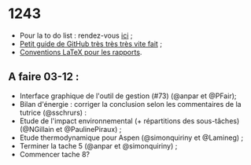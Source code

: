 ﻿1243
====

* Pour la to do list : rendez-vous [ici](https://github.com/anpar/1243/issues) ;
* [Petit guide de GitHub très très très vite fait](https://github.com/anpar/1243/wiki/How-to-use-GitHub-(for-dummies)) ;
* [Conventions LaTeX pour les rapports](https://github.com/anpar/1243/wiki/Convention-LaTeX-pour-les-rapports).

A faire 03-12 :
---------------
* Interface graphique de l'outil de gestion (#73) (@anpar et @PFair);
* Bilan d'énergie : corriger la conclusion selon les commentaires de la tutrice (@sschrurs) :
* Etude de l'impact environnemental (+ répartitions des sous-tâches) (@NGillain et @PaulinePiraux) ;
* Etude thermodynamique pour Aspen (@simonquiriny et @Lamineg) ;
* Terminer la tache 5 (@anpar et @simonquiriny) ;
* Commencer tache 8?
